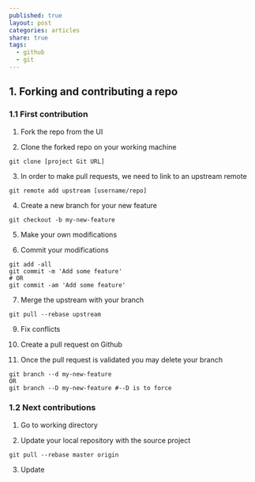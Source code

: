 ```yaml
---
published: true
layout: post
categories: articles
share: true
tags:
  - github
  - git
---
```

## 1. Forking and contributing a repo

### 1.1 First contribution

1. Fork the repo from the UI

2. Clone the forked repo on your working machine  
```shell
git clone [project Git URL]
```
3. In order to make pull requests, we need to link to an upstream remote
```shell
git remote add upstream [username/repo]
```
4. Create a new branch for your new feature 
```shell
git checkout -b my-new-feature
```
5. Make your own modifications

6. Commit your modifications 
```shell
git add -all
git commit -m 'Add some feature'   
# OR
git commit -am 'Add some feature' 
```
7. Merge the upstream with your branch 
```shell
git pull --rebase upstream
```
9. Fix conflicts 

10. Create a pull request on Github

11. Once the pull request is validated you may delete your branch
```shell
git branch --d my-new-feature
OR
git branch --D my-new-feature #--D is to force
```

### 1.2 Next contributions

1. Go to working directory 

2. Update your local repository with the source project
```git
git pull --rebase master origin 
```

3. Update 

 
